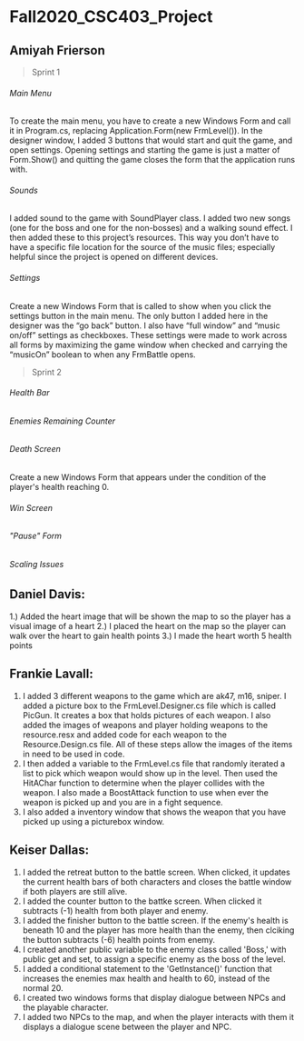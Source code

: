 # Fall2020_CSC403_Project




## Amiyah Frierson

> Sprint 1

###### Main Menu
To create the main menu, you have to create a new Windows Form and call it in Program.cs, replacing Application.Form(new FrmLevel()). In the designer window, I added 3 buttons that would start and quit the game, and open settings. Opening settings and starting the game is just a matter of Form.Show() and quitting the game closes the form that the application runs with.   

###### Sounds 
I added sound to the game with SoundPlayer class. I added two new songs (one for the boss and one for the non-bosses) and a walking sound effect. I then added these to this project’s resources. This way you don’t have to have a specific file location for the source of the music files; especially helpful since the project is opened on different devices. 

###### Settings
Create a new Windows Form that is called to show when you click the settings button in the main menu. The only button I added here in the designer was the “go back” button. I also have “full window” and “music on/off” settings as checkboxes. These settings were made to work across all forms by maximizing the game window when checked and carrying the “musicOn” boolean to when any FrmBattle opens.  

> Sprint 2

###### Health Bar

###### Enemies Remaining Counter 

###### Death Screen
Create a new Windows Form that appears under the condition of the player's health reaching 0. 

###### Win Screen 

###### "Pause" Form

###### Scaling Issues

## Daniel Davis:
1.) Added the heart image that will be shown the map to so the player has a visual image of a heart
2.) I placed the heart on the map so the player can walk over the heart to gain health points
3.) I made the heart worth 5 health points







## Frankie Lavall: 
1. I added 3 different weapons to the game which are ak47, m16, sniper. I added a picture box to the FrmLevel.Designer.cs file which is called PicGun. It creates a box that holds pictures of each weapon. I also added the images of weapons and player holding weapons to the resource.resx and added code for each weapon to the Resource.Design.cs file. All of these steps allow the images of the items in need to be used in code.
2. I then added a variable to the FrmLevel.cs file that randomly iterated a list to pick which weapon would show up in the level. Then used the HitAChar function to determine when the player collides with the weapon. I also made a BoostAttack function to use when ever the weapon is picked up and you are in a fight sequence.
3. I also added a inventory window that shows the weapon that you have picked up using a picturebox window.







## Keiser Dallas: 
1. I added the retreat button to the battle screen. When clicked, it updates the current health bars of both characters and closes the battle window if both players are still alive.
2. I added the counter button to the battke screen. When clicked it subtracts (-1) health from both player and enemy.
3. I added the finisher button to the battle screen. If the enemy's health is beneath 10 and the player has more health than the enemy, then clciking the button subtracts (-6) health points from enemy. 
4. I created another public variable to the enemy class called 'Boss,' with public get and set, to assign a specific enemy as the boss of the level.
5. I added a conditional statement to the 'GetInstance()' function that increases the enemies max health and health to 60, instead of the normal 20. 
6. I created two windows forms that display dialogue between NPCs and the playable character.
7. I added two NPCs to the map, and when the player interacts with them it displays a dialogue scene between the player and NPC.
